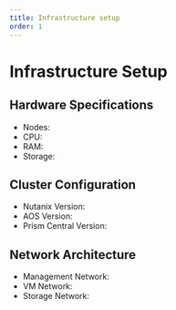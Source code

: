 ```yaml
---
title: Infrastructure setup
order: 1
---
```


# Infrastructure Setup

## Hardware Specifications
- Nodes:
- CPU:
- RAM:
- Storage:

## Cluster Configuration
- Nutanix Version:
- AOS Version:
- Prism Central Version:

## Network Architecture
- Management Network:
- VM Network:
- Storage Network: